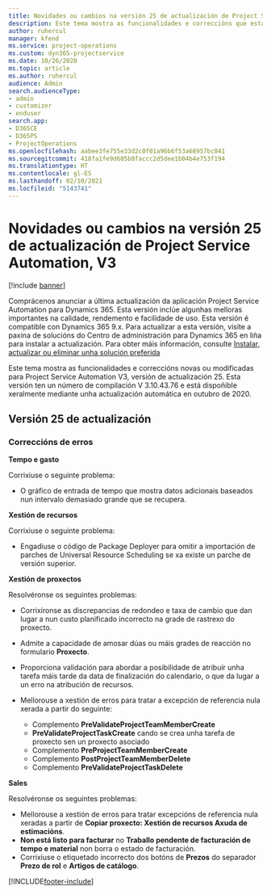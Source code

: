 ```yaml
---
title: Novidades ou cambios na versión 25 de actualización de Project Service Automation, V3
description: Este tema mostra as funcionalidades e correccións que están dispoñibles la versión 25 de actualización de Project Service Automation, V3.
author: ruhercul
manager: kfend
ms.service: project-operations
ms.custom: dyn365-projectservice
ms.date: 10/26/2020
ms.topic: article
ms.author: ruhercul
audience: Admin
search.audienceType:
- admin
- customizer
- enduser
search.app:
- D365CE
- D365PS
- ProjectOperations
ms.openlocfilehash: aabee3fe755e33d2c0f01a96b6f53a68957bc041
ms.sourcegitcommit: 418fa1fe9d605b8faccc2d5dee1b04b4e753f194
ms.translationtype: HT
ms.contentlocale: gl-ES
ms.lasthandoff: 02/10/2021
ms.locfileid: "5143741"
---
```

# <a name="whats-new-or-changed-in-project-service-automation-update-release-25-v3"></a>Novidades ou cambios na versión 25 de actualización de Project Service Automation, V3

[!include [banner](../includes/psa-now-project-operations.md)]

Comprácenos anunciar a última actualización da aplicación Project Service Automation para Dynamics 365. Esta versión inclúe algunhas melloras importantes na calidade, rendemento e facilidade de uso. Esta versión é compatible con Dynamics 365 9.x. Para actualizar a esta versión, visite a paxina de solucións do Centro de administración para Dynamics 365 en liña para instalar a actualización. Para obter máis información, consulte [Instalar, actualizar ou eliminar unha solución preferida](https://docs.microsoft.com/power-platform/admin/install-remove-preferred-solution)

Este tema mostra as funcionalidades e correccións novas ou modificadas para Project Service Automation V3, versión de actualización 25. Esta versión ten un número de compilación V 3.10.43.76 e está dispoñible xeralmente mediante unha actualización automática en outubro de 2020.

## <a name="update-release-25"></a>Versión 25 de actualización

### <a name="bug-fixes"></a>Correccións de erros

**Tempo e gasto**

Corrixiuse o seguinte problema:

- O gráfico de entrada de tempo que mostra datos adicionais baseados nun intervalo demasiado grande que se recupera.

**Xestión de recursos**

Corrixiuse o seguinte problema:

- Engadiuse o código de Package Deployer para omitir a importación de parches de Universal Resource Scheduling se xa existe un parche de versión superior.

**Xestión de proxectos**

Resolvéronse os seguintes problemas:

- Corrixíronse as discrepancias de redondeo e taxa de cambio que dan lugar a nun custo planificado incorrecto na grade de rastrexo do proxecto.
- Admite a capacidade de amosar dúas ou máis grades de reacción no formulario **Proxecto**.
- Proporciona validación para abordar a posibilidade de atribuír unha tarefa máis tarde da data de finalización do calendario, o que da lugar a un erro na atribución de recursos.
- Mellorouse a xestión de erros para tratar a excepción de referencia nula xerada a partir do seguinte:

    - Complemento **PreValidateProjectTeamMemberCreate**
    - **PreValidateProjectTaskCreate** cando se crea unha tarefa de proxecto sen un proxecto asociado
    - Complemento **PreProjectTeamMemberCreate**
    - Complemento **PostProjectTeamMemberDelete**
    - Complemento **PreValidateProjectTaskDelete**

**Sales**

Resolvéronse os seguintes problemas:

- Mellorouse a xestión de erros para tratar excepcións de referencia nula xeradas a partir de **Copiar proxecto: Xestión de recursos Axuda de estimacións**.
- **Non está listo para facturar** no **Traballo pendente de facturación de tempo e material** non borra o estado de facturación.
- Corrixiuse o etiquetado incorrecto dos botóns de **Prezos** do separador **Prezo de rol** e **Artigos de catálogo**.


[!INCLUDE[footer-include](../includes/footer-banner.md)]